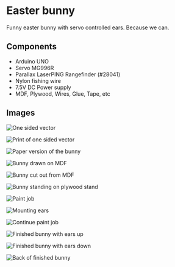 # Easter bunny

Funny easter bunny with servo controlled ears. Because we can.

## Components

* Arduino UNO
* Servo MG996R
* Parallax LaserPING Rangefinder (#28041)
* Nylon fishing wire
* 7.5V DC Power supply
* MDF, Plywood, Wires, Glue, Tape, etc

## Images

![One sided vector](images/001.jpg)

![Print of one sided vector](images/002.jpg)

![Paper version of the bunny](images/003.jpg)

![Bunny drawn on MDF](images/004.jpg)

![Bunny cut out from MDF](images/005.jpg)

![Bunny standing on plywood stand](images/006.jpg)

![Paint job](images/007.jpg)

![Mounting ears](images/008.jpg)

![Continue paint job](images/009.jpg)

![Finished bunny with ears up](images/010.jpg)

![Finished bunny with ears down](images/011.jpg)

![Back of finished bunny](images/012.jpg)
